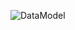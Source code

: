 ![DataModel](https://user-images.githubusercontent.com/79829528/201434712-9a9b508f-fbc5-49a1-96ba-13d7318d6370.png)
